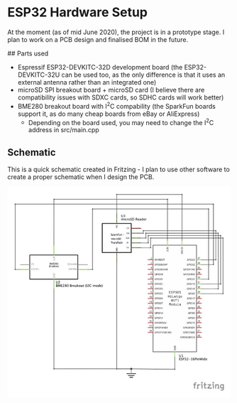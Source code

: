 # ESP32 Hardware Setup

At the moment (as of mid June 2020), the project is in a prototype stage. I plan to work on a PCB design and finalised BOM in the future.

## Parts used

- Espressif ESP32-DEVKITC-32D development board (the ESP32-DEVKITC-32U can be used too, as the only difference is that it uses an external antenna rather than an integrated one)
- microSD SPI breakout board + microSD card (I believe there are compatibility issues with SDXC cards, so SDHC cards will work better)
- BME280 breakout board with I<sup>2</sup>C compability (the SparkFun boards support it, as do many cheap boards from eBay or AliExpress)
  - Depending on the board used, you may need to change the I<sup>2</sup>C address in src/main.cpp

## Schematic

This is a quick schematic created in Fritzing - I plan to use other software to create a proper schematic when I design the PCB.

![Schematic](https://github.com/fbm3334/fbm3334.github.io/blob/master/images/SD%2BBME280_schem.jpg "Schematic")
